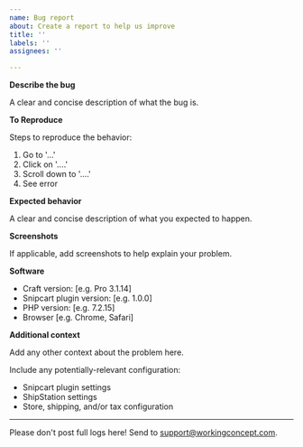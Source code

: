 ```yaml
---
name: Bug report
about: Create a report to help us improve
title: ''
labels: ''
assignees: ''

---
```


**Describe the bug**

A clear and concise description of what the bug is.

**To Reproduce**

Steps to reproduce the behavior:
1. Go to '...'
2. Click on '....'
3. Scroll down to '....'
4. See error

**Expected behavior**

A clear and concise description of what you expected to happen.

**Screenshots**

If applicable, add screenshots to help explain your problem.

**Software**

 - Craft version: [e.g. Pro 3.1.14]
 - Snipcart plugin version: [e.g. 1.0.0]
 - PHP version: [e.g. 7.2.15] 
 - Browser [e.g. Chrome, Safari]

**Additional context**

Add any other context about the problem here.

Include any potentially-relevant configuration:
- Snipcart plugin settings
- ShipStation settings
- Store, shipping, and/or tax configuration

---

Please don't post full logs here! Send to support@workingconcept.com.
